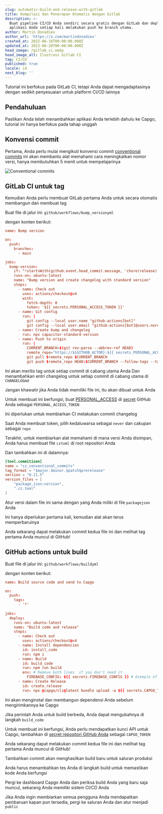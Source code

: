 ```yaml
---
slug: automatic-build-and-release-with-gitlab
title: Kompilasi dan Penerapan Otomatis dengan Gitlab
description: >-
  Buat pipeline CI/CD Anda sendiri secara gratis dengan GitLab dan deploy
  aplikasi Anda setiap kali melakukan push ke branch utama.
author: Martin Donadieu
author_url: 'https://x.com/martindonadieu'
created_at: 2022-06-16T00:00:00.000Z
updated_at: 2023-06-29T00:00:00.000Z
head_image: /gitlab_ci.webp
head_image_alt: Ilustrasi Gitlab CI
tag: CI/CD
published: true
locale: id
next_blog: ''
---
```


Tutorial ini berfokus pada GitLab CI, tetapi Anda dapat mengadaptasinya dengan sedikit penyesuaian untuk platform CI/CD lainnya

## Pendahuluan

Pastikan Anda telah menambahkan aplikasi Anda terlebih dahulu ke Capgo, tutorial ini hanya berfokus pada tahap unggah

## Konvensi commit

Pertama, Anda perlu mulai mengikuti konvensi commit [conventional commits](https://wwwconventionalcommitsorg/en/v100/) ini akan membantu alat memahami cara meningkatkan nomor versi, hanya membutuhkan 5 menit untuk mempelajarinya

![Conventional commits](/conventional_commitswebp)

## GitLab CI untuk tag

Kemudian Anda perlu membuat GitLab pertama Anda untuk secara otomatis membangun dan membuat tag

Buat file di jalur ini: `github/workflows/bump_versionyml`

dengan konten berikut:

```toml
name: Bump version

on:
  push:
    branches:
      - main

jobs:
  bump-version:
    if: "!startsWith(github.event.head_commit.message, 'chore(release):')"
    runs-on: ubuntu-latest
    name: "Bump version and create changelog with standard version"
    steps:
      - name: Check out
        uses: actions/checkout@v4
        with:
          fetch-depth: 0
          token: '${{ secrets.PERSONAL_ACCESS_TOKEN }}'
      - name: Git config
        run: |
          git config --local user.name "github-actions[bot]"
          git config --local user.email "github-actions[bot]@users.noreply.github.com"
      - name: Create bump and changelog
        run: npx capacitor-standard-version
      - name: Push to origin
        run: |
          CURRENT_BRANCH=$(git rev-parse --abbrev-ref HEAD)
          remote_repo="https://${GITHUB_ACTOR}:${{ secrets.PERSONAL_ACCESS_TOKEN }}@github.com/${GITHUB_REPOSITORY}.git"
          git pull $remote_repo $CURRENT_BRANCH
          git push $remote_repo HEAD:$CURRENT_BRANCH --follow-tags --tags
```

Ini akan merilis tag untuk setiap commit di cabang utama Anda Dan menambahkan entri changelog untuk setiap commit di cabang utama di `CHANGELOGmd`

Jangan khawatir jika Anda tidak memiliki file ini, itu akan dibuat untuk Anda

Untuk membuat ini berfungsi, buat [PERSONAL_ACCESS](https://docsgithubcom/en/authentication/keeping-your-account-and-data-secure/creating-a-personal-access-token/) di [secret](https://docsgithubcom/en/actions/security-guides/encrypted-secrets "GitHub secrets") GitHub Anda sebagai `PERSONAL_ACCESS_TOKEN`

Ini diperlukan untuk membiarkan CI melakukan commit changelog

Saat Anda membuat token, pilih kedaluwarsa sebagai `never` dan cakupan sebagai `repo`

Terakhir, untuk membiarkan alat memahami di mana versi Anda disimpan, Anda harus membuat file `cztoml` di root repositori Anda

Dan tambahkan ini di dalamnya:

```toml
[tool.commitizen]
name = "cz_conventional_commits"
tag_format = "$major.$minor.$patch$prerelease"
version = "0.11.5"
version_files = [
    "package.json:version",
    ".cz.toml"
]
```

Atur versi dalam file ini sama dengan yang Anda miliki di file `packagejson` Anda

Ini hanya diperlukan pertama kali, kemudian alat akan terus memperbaruinya

Anda sekarang dapat melakukan commit kedua file ini dan melihat tag pertama Anda muncul di GitHub!

## GitHub actions untuk build

Buat file di jalur ini: `github/workflows/buildyml`

dengan konten berikut:

```toml
name: Build source code and send to Capgo

on:
  push:
    tags:
      - '*'
      
jobs:
  deploy:
    runs-on: ubuntu-latest
    name: "Build code and release"
    steps:
      - name: Check out
        uses: actions/checkout@v4
      - name: Install dependencies
        id: install_code
        run: npm i
      - name: Build
        id: build_code
        run: npm run build
        env: # Remove both lines  if you don't need it
          FIREBASE_CONFIG: ${{ secrets.FIREBASE_CONFIG }} # Exemple of env var coming from a secret
      - name: Create Release
        id: create_release
        run: npx @capgo/cli@latest bundle upload -a ${{ secrets.CAPGO_TOKEN }} -c production
```

Ini akan menginstal dan membangun dependensi Anda sebelum mengirimkannya ke Capgo

Jika perintah Anda untuk build berbeda, Anda dapat mengubahnya di langkah `build_code`

Untuk membuat ini berfungsi, Anda perlu mendapatkan kunci API untuk Capgo, tambahkan di [secret repositori GitHub Anda](https://docsgithubcom/en/actions/security-guides/encrypted-secrets/) sebagai `CAPGO_TOKEN`

Anda sekarang dapat melakukan commit kedua file ini dan melihat tag pertama Anda muncul di GitHub!

Tambahkan commit akan menghasilkan build baru untuk saluran produksi

Anda harus menambahkan tes Anda di langkah build untuk memastikan kode Anda berfungsi

Pergi ke dashboard Capgo Anda dan periksa build Anda yang baru saja muncul, sekarang Anda memiliki sistem CI/CD Anda

Jika Anda ingin membiarkan semua pengguna Anda mendapatkan pembaruan kapan pun tersedia, pergi ke saluran Anda dan atur menjadi `public`